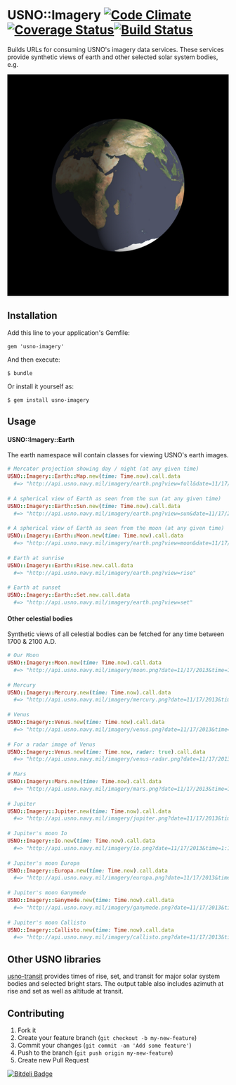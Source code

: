 # USNO::Imagery [![Code Climate](https://codeclimate.com/github/rthbound/usno-imagery.png)](https://codeclimate.com/github/rthbound/usno-imagery)[![Coverage Status](https://coveralls.io/repos/rthbound/usno-imagery/badge.png?branch=master)](https://coveralls.io/r/rthbound/usno-imagery?branch=master)[![Build Status](https://travis-ci.org/rthbound/usno-imagery.png?branch=master)](https://travis-ci.org/rthbound/usno-imagery)

Builds URLs for consuming USNO's imagery data services. These services provide synthetic views of earth and other selected solar system bodies, e.g.

![Earth at sunrise](https://github.com/rthbound/usno-imagery/blob/master/samples/rise?raw=true)

## Installation

Add this line to your application's Gemfile:

    gem 'usno-imagery'

And then execute:

    $ bundle

Or install it yourself as:

    $ gem install usno-imagery

## Usage

#### USNO::Imagery::Earth

The earth namespace will contain classes for viewing USNO's earth images.

```ruby
# Mercator projection showing day / night (at any given time)
USNO::Imagery::Earth::Map.new(time: Time.now).call.data
  #=> "http://api.usno.navy.mil/imagery/earth.png?view=full&date=11/17/2013&time=1:11"

# A spherical view of Earth as seen from the sun (at any given time)
USNO::Imagery::Earth::Sun.new(time: Time.now).call.data
  #=> "http://api.usno.navy.mil/imagery/earth.png?view=sun&date=11/17/2013&time=1:13"

# A spherical view of Earth as seen from the moon (at any given time)
USNO::Imagery::Earth::Moon.new(time: Time.now).call.data
  #=> "http://api.usno.navy.mil/imagery/earth.png?view=moon&date=11/17/2013&time=1:12"

# Earth at sunrise
USNO::Imagery::Earth::Rise.new.call.data
  #=> "http://api.usno.navy.mil/imagery/earth.png?view=rise"

# Earth at sunset
USNO::Imagery::Earth::Set.new.call.data
  #=> "http://api.usno.navy.mil/imagery/earth.png?view=set"
```

#### Other celestial bodies

Synthetic views of all celestial bodies can be fetched for any time between 1700 & 2100 A.D.

```ruby
# Our Moon
USNO::Imagery::Moon.new(time: Time.now).call.data
  #=> "http://api.usno.navy.mil/imagery/moon.png?date=11/17/2013&time=1:13"

# Mercury
USNO::Imagery::Mercury.new(time: Time.now).call.data
  #=> "http://api.usno.navy.mil/imagery/mercury.png?date=11/17/2013&time=1:13"

# Venus
USNO::Imagery::Venus.new(time: Time.now).call.data
  #=> "http://api.usno.navy.mil/imagery/venus.png?date=11/17/2013&time=1:13"

# For a radar image of Venus
USNO::Imagery::Venus.new(time: Time.now, radar: true).call.data
  #=> "http://api.usno.navy.mil/imagery/venus-radar.png?date=11/17/2013&time=1:13"

# Mars
USNO::Imagery::Mars.new(time: Time.now).call.data
  #=> "http://api.usno.navy.mil/imagery/mars.png?date=11/17/2013&time=1:13"

# Jupiter
USNO::Imagery::Jupiter.new(time: Time.now).call.data
  #=> "http://api.usno.navy.mil/imagery/jupiter.png?date=11/17/2013&time=1:13"

# Jupiter's moon Io
USNO::Imagery::Io.new(time: Time.now).call.data
  #=> "http://api.usno.navy.mil/imagery/io.png?date=11/17/2013&time=1:13"

# Jupiter's moon Europa
USNO::Imagery::Europa.new(time: Time.now).call.data
  #=> "http://api.usno.navy.mil/imagery/europa.png?date=11/17/2013&time=1:13"

# Jupiter's moon Ganymede
USNO::Imagery::Ganymede.new(time: Time.now).call.data
  #=> "http://api.usno.navy.mil/imagery/ganymede.png?date=11/17/2013&time=1:13"

# Jupiter's moon Callisto
USNO::Imagery::Callisto.new(time: Time.now).call.data
  #=> "http://api.usno.navy.mil/imagery/callisto.png?date=11/17/2013&time=1:13"
```

## Other USNO libraries

[usno-transit](http://github.com/rthbound/usno-transit) provides times of rise, set, and transit for major solar system bodies and selected bright stars. The output table also includes azimuth at rise and set as well as altitude at transit.

## Contributing

1. Fork it
2. Create your feature branch (`git checkout -b my-new-feature`)
3. Commit your changes (`git commit -am 'Add some feature'`)
4. Push to the branch (`git push origin my-new-feature`)
5. Create new Pull Request

[![Bitdeli Badge](https://d2weczhvl823v0.cloudfront.net/rthbound/usno-imagery/trend.png)](https://bitdeli.com/free "Bitdeli Badge")
